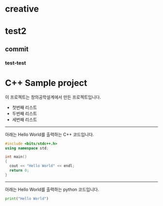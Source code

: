# creative
# test2
## commit
### test-test

# C++ Sample project
이 프로젝트는 창의공학설계에서 만든 프로젝트입니다.
- 첫번째 리스트
- 두번째 리스트
- 세번째 리스트

-----------------------------------------------
아래는 Hello World를 출력하는 C++ 코드입니다.

```cpp
#include <bits/stdc++.h>
using namespace std;

int main()
{
  cout << "Hello World" << endl;
  return 0;
}

```
------------------------------------------------
아래는 Hello World를 출력하는 python 코드입니다.
```python
print("Hello World")
```
